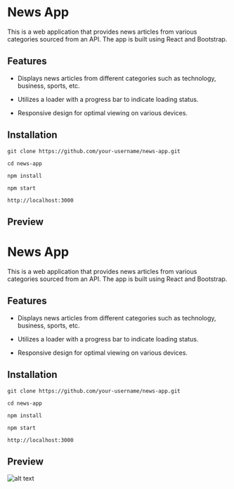 # News App

<p>This is a web application that provides news articles from various categories sourced from an API. The app is built using React and Bootstrap.</p>

## Features

* Displays news articles from different categories such as technology, business, sports, etc.

* Utilizes a loader with a progress bar to indicate loading status.

* Responsive design for optimal viewing on various devices.

## Installation

```
git clone https://github.com/your-username/news-app.git

cd news-app

npm install

npm start

http://localhost:3000

```

## Preview 

# News App

<p>This is a web application that provides news articles from various categories sourced from an API. The app is built using React and Bootstrap.</p>

## Features

* Displays news articles from different categories such as technology, business, sports, etc.

* Utilizes a loader with a progress bar to indicate loading status.

* Responsive design for optimal viewing on various devices.

## Installation

```
git clone https://github.com/your-username/news-app.git

cd news-app

npm install

npm start

http://localhost:3000

```

## Preview 

![alt text](image.png)
